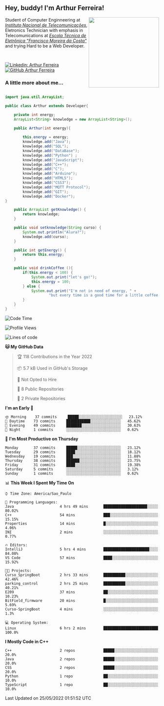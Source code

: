 <h2> Hey, buddy! I'm Arthur Ferreira!</h2>
<img align='right' src="https://media.giphy.com/media/ule4vhcY1xEKQ/giphy.gif" width="230">
<p>Student of Computer Enginneering at  <em><a href="https://inatel.br/home/" target="_blank">Instituto Nacional de Telecomunicações</a></em>, Eletronics Technician with emphasis in Telecomunications at <em><a href="https://www.etefmc.com.br" target="_blank">Escola Técnica de Eletrônica "Francisco Moreira da Costa"</a></em> and trying Hard to be a Web Developer.
</p></br>

[![Linkedin: Arthur Ferreira](https://img.shields.io/badge/-Arthur%20Ferreira%20Silva-blue?style=flat-square&logo=Linkedin&logoColor=white&link=https://www.linkedin.com/in/ArthurFerreiraSilva/)]( www.linkedin.com/in/ArthurFerreiraSilva)
[![GitHub Arthur Ferreira](https://img.shields.io/github/followers/arthur-ngdi?label=follow&style=social)](https://github.com/arthur-ngdi)


### A little more about me...  

``` Java

import java.util.ArrayList;

public class Arthur extends Developer{

    private int energy;
    ArrayList<String> knowledge = new ArrayList<String>();

    public Arthur(int energy){
        
        this.energy = energy;
        knowledge.add("Java");
        knowledge.add("SQL");
        knowledge.add("DataBase");
        knowledge.add("Python") ;
        knowledge.add("JavaScript");
        knowledge.add("C++");
        knowledge.add("C");
        knowledge.add("Arduino");
        knowledge.add("HTML5");
        knowledge.add("CSS3");
        knowledge.add("MQTT Protocol");
        knowledge.add("GIT");
        knowledge.add("Docker");
}

    public ArrayList getKnowledge() {
        return knowledge;
    }

    public void setknowledge(String curso) {
        System.out.println("Alura?");
        knowledge.add(curso);
    }

    public int getEnergy() {
        return this.energy;
    }

    public void drinkCoffee (){
        if(this.energy < 100) {
            System.out.print("let's go!");
            this.energy = 100;
        } else {
            System.out.print("I'm not in need of energy, " +
                    "but every time is a good time for a little coffee!");
        }
    }
}

```
<!--START_SECTION:waka-->
![Code Time](http://img.shields.io/badge/Code%20Time-63%20hrs%2059%20mins-blue)

![Profile Views](http://img.shields.io/badge/Profile%20Views-0-blue)

![Lines of code](https://img.shields.io/badge/From%20Hello%20World%20I%27ve%20Written-12%20Thousand%20lines%20of%20code-blue)

**🐱 My GitHub Data** 

> 🏆 118 Contributions in the Year 2022
 > 
> 📦 5.7 kB Used in GitHub's Storage 
 > 
> 🚫 Not Opted to Hire
 > 
> 📜 8 Public Repositories 
 > 
> 🔑 2 Private Repositories  
 > 
**I'm an Early 🐤** 

```text
🌞 Morning    37 commits     █████░░░░░░░░░░░░░░░░░░░░   23.12% 
🌆 Daytime    73 commits     ███████████░░░░░░░░░░░░░░   45.62% 
🌃 Evening    49 commits     ███████░░░░░░░░░░░░░░░░░░   30.63% 
🌙 Night      1 commits      ░░░░░░░░░░░░░░░░░░░░░░░░░   0.62%

```
📅 **I'm Most Productive on Thursday** 

```text
Monday       37 commits     █████░░░░░░░░░░░░░░░░░░░░   23.12% 
Tuesday      29 commits     ████░░░░░░░░░░░░░░░░░░░░░   18.12% 
Wednesday    19 commits     ███░░░░░░░░░░░░░░░░░░░░░░   11.88% 
Thursday     38 commits     ██████░░░░░░░░░░░░░░░░░░░   23.75% 
Friday       31 commits     ████░░░░░░░░░░░░░░░░░░░░░   19.38% 
Saturday     5 commits      ░░░░░░░░░░░░░░░░░░░░░░░░░   3.12% 
Sunday       1 commits      ░░░░░░░░░░░░░░░░░░░░░░░░░   0.62%

```


📊 **This Week I Spent My Time On** 

```text
⌚︎ Time Zone: America/Sao_Paulo

💬 Programming Languages: 
Java                     4 hrs 49 mins       ████████████████████░░░░░   80.02% 
C++                      54 mins             ███░░░░░░░░░░░░░░░░░░░░░░   15.15% 
Properties               14 mins             █░░░░░░░░░░░░░░░░░░░░░░░░   4.06% 
INI                      2 mins              ░░░░░░░░░░░░░░░░░░░░░░░░░   0.77%

🔥 Editors: 
IntelliJ                 5 hrs 4 mins        █████████████████████░░░░   84.08% 
VS Code                  57 mins             ████░░░░░░░░░░░░░░░░░░░░░   15.92%

🐱‍💻 Projects: 
Curso_SpringBoot         2 hrs 33 mins       ██████████░░░░░░░░░░░░░░░   42.46% 
parking_control          2 hrs 25 mins       ██████████░░░░░░░░░░░░░░░   40.21% 
E209                     37 mins             ██░░░░░░░░░░░░░░░░░░░░░░░   10.23% 
BitField_firmware        20 mins             █░░░░░░░░░░░░░░░░░░░░░░░░   5.69% 
Curso-SpringBoot         4 mins              ░░░░░░░░░░░░░░░░░░░░░░░░░   1.3%

💻 Operating System: 
Linux                    6 hrs 2 mins        █████████████████████████   100.0%

```

**I Mostly Code in C++** 

```text
C++                      2 repos             █████░░░░░░░░░░░░░░░░░░░░   20.0% 
Java                     2 repos             █████░░░░░░░░░░░░░░░░░░░░   20.0% 
CSS                      2 repos             █████░░░░░░░░░░░░░░░░░░░░   20.0% 
Python                   1 repo              ██░░░░░░░░░░░░░░░░░░░░░░░   10.0% 
TypeScript               1 repo              ██░░░░░░░░░░░░░░░░░░░░░░░   10.0%

```



 Last Updated on 25/05/2022 01:51:52 UTC
<!--END_SECTION:waka-->
